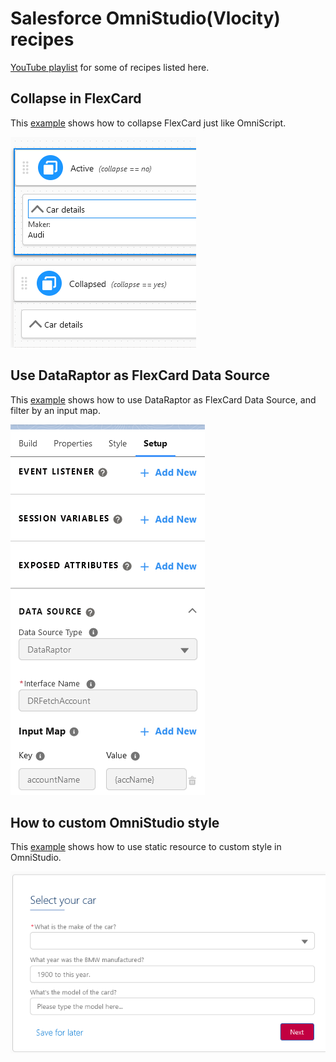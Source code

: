 # Salesforce OmniStudio(Vlocity) recipes

[YouTube playlist](https://www.youtube.com/playlist?list=PL_7QTUl9lWwCE2_t-HGSKiaBBgbDdrLys) for some of recipes listed here.

## Collapse in FlexCard
This [example](source/omnistudio/main/default/omniUiCard/CarSummary_ApexForcePtyLtd_1.ouc-meta.xml) shows how to collapse FlexCard just like OmniScript.

![FlexCard-CarSummary](document/img/FlexCard-CarSummary.png)

## Use DataRaptor as FlexCard Data Source
This [example](source/omnistudio/main/default/omniUiCard/DRAsDataSource_ApexForcePtyLtd_1.ouc-meta.xml) shows how to use DataRaptor as FlexCard Data Source, and filter by an input map.

![UseDataRaptorAsFlexCardDataSource](document/img/UseDataRaptorAsFlexCardDataSource.png)

## How to custom OmniStudio style
This [example](source/omnistudio/main/default/omniScripts/ApexForcePtyLtd_CarInsuranceQuote_English_2.os-meta.xml) shows how to use static resource to custom style in OmniStudio.

![CustomOmniStudioStyle](document/img/CustomOmniStudioStyle.png)